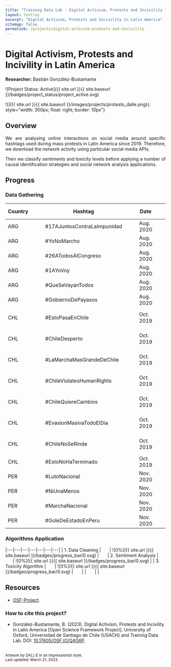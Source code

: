 ```yaml
---
title: "Training Data Lab - Digital Activism, Protests and Incivility in Latin America"
layout: textlay
excerpt: "Digital Activism, Protests and Incivility in Latin America"
sitemap: false
permalink: /projects/digital-activism-protests-and-incivility
---
```


# Digital Activism, Protests and Incivility in Latin America

**Researcher:** Bastián González-Bustamante

![Project Status: Active]({{ site.url }}{{ site.baseurl }}/badges/project_status/project_active.svg)

![]({{ site.url }}{{ site.baseurl }}/images/projects/protests_dalle.png){: style="width: 300px; float: right; border: 10px"}

## Overview

<p align="justify">We are analysing online interactions on social media around specific hashtags used during mass protests in Latin America since 2019. Therefore, we download the network activity using particular social media APIs.</p>

<p align="justify">Then we classify sentiments and toxicity levels before applying a number of causal identification strategies and social network analysis applications.</p>

## Progress

### Data Gathering

| Country | &nbsp;&nbsp;&nbsp;&nbsp;&nbsp; | Hashtag | &nbsp;&nbsp;&nbsp;&nbsp;&nbsp; | Date | &nbsp;&nbsp;&nbsp;&nbsp;&nbsp; | Est. N | &nbsp;&nbsp;&nbsp;&nbsp;&nbsp; | Progress |
|---|---|---|---|---|---|---|---|---|
| ARG | &nbsp;&nbsp;&nbsp;&nbsp;&nbsp; | #17AJuntosContraLaImpunidad | &nbsp;&nbsp;&nbsp;&nbsp;&nbsp; | Aug. 2020 | &nbsp;&nbsp;&nbsp;&nbsp;&nbsp; | 210 100 | &nbsp;&nbsp;&nbsp;&nbsp;&nbsp; | ![0%]({{ site.url }}{{ site.baseurl }}/badges/progress_bar/0.svg) |
| ARG | &nbsp;&nbsp;&nbsp;&nbsp;&nbsp; | #YoNoMarcho | &nbsp;&nbsp;&nbsp;&nbsp;&nbsp; | Aug. 2020 | &nbsp;&nbsp;&nbsp;&nbsp;&nbsp; | 125 900 | &nbsp;&nbsp;&nbsp;&nbsp;&nbsp; | ![0%]({{ site.url }}{{ site.baseurl }}/badges/progress_bar/0.svg) |
| ARG | &nbsp;&nbsp;&nbsp;&nbsp;&nbsp; | #26ATodosAlCongreso | &nbsp;&nbsp;&nbsp;&nbsp;&nbsp; | Aug. 2020 | &nbsp;&nbsp;&nbsp;&nbsp;&nbsp; | 89 600 | &nbsp;&nbsp;&nbsp;&nbsp;&nbsp; | ![0%]({{ site.url }}{{ site.baseurl }}/badges/progress_bar/0.svg) |
| ARG | &nbsp;&nbsp;&nbsp;&nbsp;&nbsp; | #1AYoVoy | &nbsp;&nbsp;&nbsp;&nbsp;&nbsp; | Aug. 2020 | &nbsp;&nbsp;&nbsp;&nbsp;&nbsp; | 80 200 | &nbsp;&nbsp;&nbsp;&nbsp;&nbsp; | ![0%]({{ site.url }}{{ site.baseurl }}/badges/progress_bar/0.svg) |
| ARG | &nbsp;&nbsp;&nbsp;&nbsp;&nbsp; | #QueSeVayanTodos | &nbsp;&nbsp;&nbsp;&nbsp;&nbsp; | Aug. 2020 | &nbsp;&nbsp;&nbsp;&nbsp;&nbsp; | 55 200 | &nbsp;&nbsp;&nbsp;&nbsp;&nbsp; | ![0%]({{ site.url }}{{ site.baseurl }}/badges/progress_bar/0.svg) |
| ARG | &nbsp;&nbsp;&nbsp;&nbsp;&nbsp; | #GobiernoDePayasos | &nbsp;&nbsp;&nbsp;&nbsp;&nbsp; | Aug. 2020 | &nbsp;&nbsp;&nbsp;&nbsp;&nbsp; | 55 000 | &nbsp;&nbsp;&nbsp;&nbsp;&nbsp; | ![0%]({{ site.url }}{{ site.baseurl }}/badges/progress_bar/0.svg) |
| CHL | &nbsp;&nbsp;&nbsp;&nbsp;&nbsp; | #EstoPasaEnChile | &nbsp;&nbsp;&nbsp;&nbsp;&nbsp; | Oct. 2019 | &nbsp;&nbsp;&nbsp;&nbsp;&nbsp; | 966 700 | &nbsp;&nbsp;&nbsp;&nbsp;&nbsp; | ![100%]({{ site.url }}{{ site.baseurl }}/badges/progress_bar/100.svg) |
| CHL | &nbsp;&nbsp;&nbsp;&nbsp;&nbsp; | #ChileDesperto | &nbsp;&nbsp;&nbsp;&nbsp;&nbsp; | Oct. 2019 | &nbsp;&nbsp;&nbsp;&nbsp;&nbsp; | 420 400 | &nbsp;&nbsp;&nbsp;&nbsp;&nbsp; | ![100%]({{ site.url }}{{ site.baseurl }}/badges/progress_bar/100.svg) |
| CHL | &nbsp;&nbsp;&nbsp;&nbsp;&nbsp; | #LaMarchaMasGrandeDeChile | &nbsp;&nbsp;&nbsp;&nbsp;&nbsp; | Oct. 2019 | &nbsp;&nbsp;&nbsp;&nbsp;&nbsp; | 351 700 | &nbsp;&nbsp;&nbsp;&nbsp;&nbsp; | ![100%]({{ site.url }}{{ site.baseurl }}/badges/progress_bar/100.svg) |
| CHL | &nbsp;&nbsp;&nbsp;&nbsp;&nbsp; | #ChileViolatesHumanRights | &nbsp;&nbsp;&nbsp;&nbsp;&nbsp; | Oct. 2019 | &nbsp;&nbsp;&nbsp;&nbsp;&nbsp; | 323 500 | &nbsp;&nbsp;&nbsp;&nbsp;&nbsp; | ![100%]({{ site.url }}{{ site.baseurl }}/badges/progress_bar/100.svg) |
| CHL | &nbsp;&nbsp;&nbsp;&nbsp;&nbsp; | #ChileQuiereCambios | &nbsp;&nbsp;&nbsp;&nbsp;&nbsp; | Oct. 2019 | &nbsp;&nbsp;&nbsp;&nbsp;&nbsp; | 197 400 | &nbsp;&nbsp;&nbsp;&nbsp;&nbsp; | ![100%]({{ site.url }}{{ site.baseurl }}/badges/progress_bar/100.svg) |
| CHL | &nbsp;&nbsp;&nbsp;&nbsp;&nbsp; | #EvasionMasivaTodoElDia | &nbsp;&nbsp;&nbsp;&nbsp;&nbsp; | Oct. 2019 | &nbsp;&nbsp;&nbsp;&nbsp;&nbsp; | 156 300 | &nbsp;&nbsp;&nbsp;&nbsp;&nbsp; | ![100%]({{ site.url }}{{ site.baseurl }}/badges/progress_bar/100.svg) |
| CHL | &nbsp;&nbsp;&nbsp;&nbsp;&nbsp; | #ChileNoSeRinde | &nbsp;&nbsp;&nbsp;&nbsp;&nbsp; | Oct. 2019 | &nbsp;&nbsp;&nbsp;&nbsp;&nbsp; | 133 500 | &nbsp;&nbsp;&nbsp;&nbsp;&nbsp; | ![100%]({{ site.url }}{{ site.baseurl }}/badges/progress_bar/100.svg) |
| CHL | &nbsp;&nbsp;&nbsp;&nbsp;&nbsp; | #EstoNoHaTerminado | &nbsp;&nbsp;&nbsp;&nbsp;&nbsp; | Oct. 2019 | &nbsp;&nbsp;&nbsp;&nbsp;&nbsp; | 107 400 | &nbsp;&nbsp;&nbsp;&nbsp;&nbsp; | ![0%]({{ site.url }}{{ site.baseurl }}/badges/progress_bar/0.svg) |
| PER | &nbsp;&nbsp;&nbsp;&nbsp;&nbsp; | #LutoNacional | &nbsp;&nbsp;&nbsp;&nbsp;&nbsp; | Nov. 2020 | &nbsp;&nbsp;&nbsp;&nbsp;&nbsp; | 137 700 | &nbsp;&nbsp;&nbsp;&nbsp;&nbsp; | ![0%]({{ site.url }}{{ site.baseurl }}/badges/progress_bar/0.svg) |
| PER | &nbsp;&nbsp;&nbsp;&nbsp;&nbsp; | #NiUnaMenos | &nbsp;&nbsp;&nbsp;&nbsp;&nbsp; | Nov. 2020 | &nbsp;&nbsp;&nbsp;&nbsp;&nbsp; | 93 100 | &nbsp;&nbsp;&nbsp;&nbsp;&nbsp; | ![0%]({{ site.url }}{{ site.baseurl }}/badges/progress_bar/0.svg) |
| PER | &nbsp;&nbsp;&nbsp;&nbsp;&nbsp; | #MarchaNacional | &nbsp;&nbsp;&nbsp;&nbsp;&nbsp; | Nov. 2020 | &nbsp;&nbsp;&nbsp;&nbsp;&nbsp; | 59 200 | &nbsp;&nbsp;&nbsp;&nbsp;&nbsp; | ![0%]({{ site.url }}{{ site.baseurl }}/badges/progress_bar/0.svg) |
| PER | &nbsp;&nbsp;&nbsp;&nbsp;&nbsp; | #GoleDeEstadoEnPeru | &nbsp;&nbsp;&nbsp;&nbsp;&nbsp; | Nov. 2020 | &nbsp;&nbsp;&nbsp;&nbsp;&nbsp; | 50 000 | &nbsp;&nbsp;&nbsp;&nbsp;&nbsp; | ![0%]({{ site.url }}{{ site.baseurl }}/badges/progress_bar/0.svg) |

### Algorithms Application

|---|---|---|---|---|---|---|
| 1. Data Cleaning | &nbsp;&nbsp;&nbsp;&nbsp;&nbsp; | ![0%]({{ site.url }}{{ site.baseurl }}/badges/progress_bar/0.svg) | &nbsp;&nbsp;&nbsp;&nbsp;&nbsp; | 2. Sentiment Analysis | &nbsp;&nbsp;&nbsp;&nbsp;&nbsp; | ![0%]({{ site.url }}{{ site.baseurl }}/badges/progress_bar/0.svg) |
| 3. Toxicity Algorithm | &nbsp;&nbsp;&nbsp;&nbsp;&nbsp; | ![0%]({{ site.url }}{{ site.baseurl }}/badges/progress_bar/0.svg) | &nbsp;&nbsp;&nbsp;&nbsp;&nbsp; | | &nbsp;&nbsp;&nbsp;&nbsp;&nbsp; | |

## Resources

- <a href="https://doi.org/10.17605/OSF.IO/Q4G6P" target="_blank">OSF-Project</a>.

### How to cite this project?

- González-Bustamante, B. (2023). Digital Activism, Protests and Incivility in Latin America [Open Science Framework Project]. University of Oxford, Universidad de Santiago de Chile (USACH) and Training Data Lab. DOI: <a href="https://doi.org/10.17605/OSF.IO/Q4G6P" target="_blank">10.17605/OSF.IO/Q4G6P</a>.

<br />
<small>Artwork by DALL·E in an Impressionist style.</small><br />
<small>Last updated: March 21, 2023.</small>
